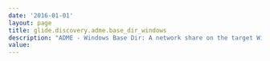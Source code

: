 ```yaml
---
date: '2016-01-01'
layout: page
title: glide.discovery.adme.base_dir_windows
description: "ADME - Windows Base Dir: A network share on the target Windows machines to be used as a workspace."
value:  
---
```

